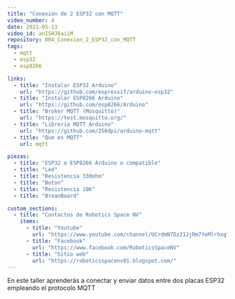 ```yaml
---
title: "Conexión de 2 ESP32 con MQTT"
video_number: 4
date: 2021-05-13
video_id: anISHJ6aiiM
repository: 004_Conexion_2_ESP32_con_MQTT
tags:
  - mqtt
  - esp32
  - esp8266

links:
  - title: "Instalar ESP32 Arduino"
    url: "https://github.com/espressif/arduino-esp32"
  - title: "Instalar ESP8266 Arduino"
    url: "https://github.com/esp8266/Arduino"
  - title: "Broker MQTT (Mosquitto)"
    url: "https://test.mosquitto.org/"
  - title: "Libreria MQTT Arduino"
    url: "https://github.com/256dpi/arduino-mqtt"
  - title: "Que es MQTT"
    url: mqtt

piezas:
  - title: "ESP32 o ESP8266 Arduino o compatible"
  - title: "Led"
  - title: "Resistencia 330ohm"
  - title: "Boton"
  - title: "Resistencia 10K"
  - title: "BreanBoard"

custom_sections:
  - title: "Contactos de Robotics Space NV"
    items:
      - title: "Youtube"
        url: "https://www.youtube.com/channel/UCrdmN7Dz21JjRm7YeMlrhxg?sub_confirmation=1"
      - title: "Facebook"
        url: "https://www.facebook.com/RoboticsSpaceNV"
      - title: "Sitio web"
        url: "https://roboticsspacenv01.blogspot.com/"
---
```


En este taller aprenderás a conectar y enviar datos entre dos placas ESP32 empleando el protocolo MQTT
